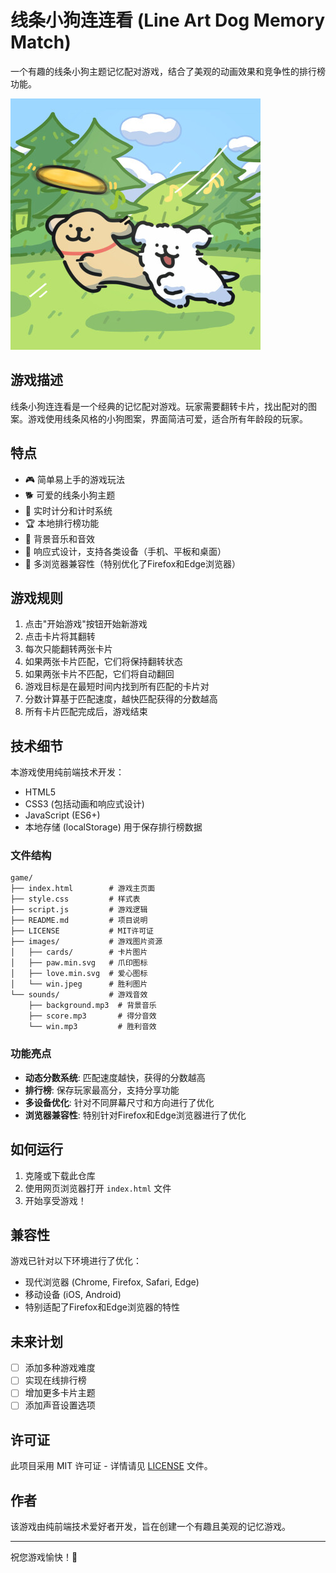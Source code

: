 # 线条小狗连连看 (Line Art Dog Memory Match)

一个有趣的线条小狗主题记忆配对游戏，结合了美观的动画效果和竞争性的排行榜功能。

![游戏截图](./images/win.jpeg)

## 游戏描述

线条小狗连连看是一个经典的记忆配对游戏。玩家需要翻转卡片，找出配对的图案。游戏使用线条风格的小狗图案，界面简洁可爱，适合所有年龄段的玩家。

## 特点

- 🎮 简单易上手的游戏玩法
- 🐕 可爱的线条小狗主题
- 🎯 实时计分和计时系统
- 🏆 本地排行榜功能
- 🎵 背景音乐和音效
- 📱 响应式设计，支持各类设备（手机、平板和桌面）
- 🔄 多浏览器兼容性（特别优化了Firefox和Edge浏览器）

## 游戏规则

1. 点击"开始游戏"按钮开始新游戏
2. 点击卡片将其翻转
3. 每次只能翻转两张卡片
4. 如果两张卡片匹配，它们将保持翻转状态
5. 如果两张卡片不匹配，它们将自动翻回
6. 游戏目标是在最短时间内找到所有匹配的卡片对
7. 分数计算基于匹配速度，越快匹配获得的分数越高
8. 所有卡片匹配完成后，游戏结束

## 技术细节

本游戏使用纯前端技术开发：

- HTML5
- CSS3 (包括动画和响应式设计)
- JavaScript (ES6+)
- 本地存储 (localStorage) 用于保存排行榜数据

### 文件结构

```
game/
├── index.html        # 游戏主页面
├── style.css         # 样式表
├── script.js         # 游戏逻辑
├── README.md         # 项目说明
├── LICENSE           # MIT许可证
├── images/           # 游戏图片资源
│   ├── cards/        # 卡片图片
│   ├── paw.min.svg   # 爪印图标
│   ├── love.min.svg  # 爱心图标
│   └── win.jpeg      # 胜利图片
└── sounds/           # 游戏音效
    ├── background.mp3  # 背景音乐
    ├── score.mp3       # 得分音效
    └── win.mp3         # 胜利音效
```

### 功能亮点

- **动态分数系统**: 匹配速度越快，获得的分数越高
- **排行榜**: 保存玩家最高分，支持分享功能
- **多设备优化**: 针对不同屏幕尺寸和方向进行了优化
- **浏览器兼容性**: 特别针对Firefox和Edge浏览器进行了优化

## 如何运行

1. 克隆或下载此仓库
2. 使用网页浏览器打开 `index.html` 文件
3. 开始享受游戏！

## 兼容性

游戏已针对以下环境进行了优化：

- 现代浏览器 (Chrome, Firefox, Safari, Edge)
- 移动设备 (iOS, Android)
- 特别适配了Firefox和Edge浏览器的特性

## 未来计划

- [ ] 添加多种游戏难度
- [ ] 实现在线排行榜
- [ ] 增加更多卡片主题
- [ ] 添加声音设置选项

## 许可证

此项目采用 MIT 许可证 - 详情请见 [LICENSE](./LICENSE) 文件。

## 作者

该游戏由纯前端技术爱好者开发，旨在创建一个有趣且美观的记忆游戏。

---

祝您游戏愉快！🐶